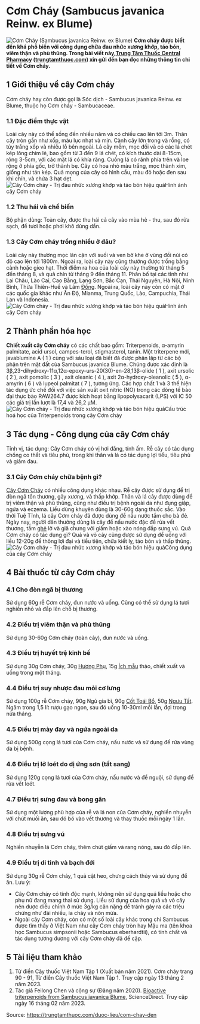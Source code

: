 # Cơm Cháy (Sambucus javanica Reinw. ex Blume)

![Cơm Cháy \(Sambucus javanica Reinw. ex Blume\)](https://trungtamthuoc.com/images/others/cay-com-chay-0-4303.jpg)
**Cơm cháy được biết đến khá phổ biến với công dụng chữa đau nhức xương khớp, táo bón, viêm thận và phù thũng. Trong bài viết này,[Trung Tâm Thuốc Central Pharmacy](https://trungtamthuoc.com/ "Trung Tâm Thuốc Central Pharmacy") ([trungtamthuoc.com](https://trungtamthuoc.com/ "trungtamthuoc.com")) xin gửi đến bạn đọc những thông tin chi tiết về Cơm cháy.**
##  1 Giới thiệu về cây Cơm cháy
Cơm cháy hay còn được gọi là Sóc dịch - Sambucus javanica Reinw. ex Blume, thuộc họ Cơm cháy - Sambucaceae. 
### 1.1 Đặc điểm thực vật
Loài cây này có thể sống đến nhiều năm và có chiều cao lên tới 3m. Thân cây tròn gần như xốp, màu lục nhạt và mịn. Cành cây lớn trong và rỗng, có tủy trắng xốp và nhiều lỗ bên ngoài. Lá cây mềm, mọc đối và có các lá chét kép lông chim lẻ, bao gồm từ 3 đến 9 lá chét, có kích thước dài 8-15cm, rộng 3-5cm, với các mặt lá có khía răng. Cuống lá có rãnh phía trên và loe rộng ở phía gốc, trở thành bẹ. Cây có hoa nhỏ màu trắng, mọc thành xim, giống như tán kép. Quả mọng của cây có hình cầu, màu đỏ hoặc đen sau khi chín, và chứa 3 hạt dẹt.
![Cây Cơm cháy - Trị đau nhức xương khớp và táo bón hiệu quả](https://trungtamthuoc.com/images/item/cay-com-chay-2.jpg)Hình ảnh cây Cơm cháy
### 1.2 Thu hái và chế biến
Bộ phận dùng: Toàn cây, được thu hái cả cây vào mùa hè - thu, sau đó rửa sạch, để tươi hoặc phơi khô dùng dần. 
### 1.3 Cây Cơm cháy trồng nhiều ở đâu?
Loài cây này thường mọc lân cận với suối và ven bờ khe ở vùng đồi núi có độ cao lên tới 1800m. Ngoài ra, loài cây này cũng thường được trồng bằng cành hoặc gieo hạt. Thời điểm ra hoa của loài cây này thường từ tháng 5 đến tháng 8, và quả chín từ tháng 9 đến tháng 11.
Phân bố tại các tỉnh như Lai Châu, Lào Cai, Cao Bằng, Lạng Sơn, Bắc Cạn, Thái Nguyên, Hà Nội, Ninh Bình, Thừa Thiên-Huế và Lâm [Đồng](https://trungtamthuoc.com/hoat-chat/dong "Đồng"). Ngoài ra, loài cây này còn có mặt ở các quốc gia khác như Ấn Độ, Mianma, Trung Quốc, Lào, Campuchia, Thái Lan và Indonesia.
![Cây Cơm cháy - Trị đau nhức xương khớp và táo bón hiệu quả](https://trungtamthuoc.com/images/item/cay-com-chay-3.jpg)Hình ảnh cây Cơm cháy
##  2 Thành phần hóa học
**Chiết xuất cây Cơm cháy** có các chất bao gồm: Triterpenoids, α-amyrin palmitate, acid ursol, campes-terol, stigmasterol, tanin. 
Một triterpene mới, javablumine A ( 1 ) cùng với sáu loại đã biết đã được phân lập từ các bộ phận trên mặt đất của Sambucus javanica Blume. Chúng được xác định là 3β,23-dihydroxy-11α,12α-epoxy-urs-20(30)-en-28,13β-olide ( 1 ), axit ursolic ( 2 ), axit pomolic ( 3 ) , axit oleanic ( 4 ), axit 2α-hydroxy-oleanolic ( 5 ), α-amyrin ( 6 ) và lupeol palmitat ( 7 ), tương ứng. Các hợp chất 1 và 3 thể hiện tác dụng ức chế đối với việc sản xuất oxit nitric (NO) trong các dòng tế bào đại thực bào RAW264.7 được kích hoạt bằng lipopolysacarit (LPS) với IC 50 các giá trị lần lượt là 17,4 và 26,2 μM.
![Cây Cơm cháy - Trị đau nhức xương khớp và táo bón hiệu quả](https://trungtamthuoc.com/images/item/cay-com-chay-4.jpg)Cấu trúc hoá học của Triterpenoids trong cây Cơm cháy
##  3 Tác dụng - Công dụng của cây Cơm cháy
Tính vị, tác dụng: Cây Cơm cháy có vị hơi đắng, tính ấm. Rễ cây có tác dụng chống co thắt và tiêu phù, trong khi thân và lá có tác dụng lợi tiểu, tiêu phù và giảm đau.
### 3.1 Cây Cơm cháy chữa bệnh gì?
[Cây Cơm Cháy](https://trungtamthuoc.com/duoc-lieu/com-chay-den "Cây Cơm Cháy") có nhiều công dụng khác nhau. Rễ cây được sử dụng để trị đòn ngã tổn thương, gãy xương, và thấp khớp. Thân và lá cây được dùng để trị viêm thận và phù thũng, cũng như điều trị bệnh ngoài da như đụng giập, ngứa và eczema. Liều dùng khuyên dùng là 30-60g dạng thuốc sắc.
Vào thời Tuệ Tĩnh, lá cây Cơm cháy đã được dùng để nấu nước tắm cho bà đẻ. Ngày nay, người dân thường dùng lá cây để nấu nước đặc để rửa vết thương, tắm [ghẻ](https://trungtamthuoc.com/bai-viet/benh-ghe "ghẻ") lở và giã chưng với giấm hoặc xào nóng đắp sưng vú. 
Quả Cơm cháy có tác dụng gì? Quả và vỏ cây cũng được sử dụng để uống với liều 12-20g để thông lợi đại và tiểu tiện, chữa kiết lỵ, táo bón và thấp thũng.
![Cây Cơm cháy - Trị đau nhức xương khớp và táo bón hiệu quả](https://trungtamthuoc.com/images/item/cay-com-chay-5.jpg)Công dụng của cây Cơm cháy
##  4 Bài thuốc từ cây Cơm cháy
### 4.1 Cho đòn ngã bị thương
Sử dụng 60g rễ Cơm cháy, đun nước và uống. Cũng có thể sử dụng lá tươi nghiền nhỏ và đắp lên chỗ bị thương.
### 4.2 Điều trị viêm thận và phù thũng
Sử dụng 30-60g Cơm cháy (toàn cây), đun nước và uống.
### 4.3 Điều trị huyết trệ kinh bế
Sử dụng 30g Cơm cháy, 30g [Hương Phụ](https://trungtamthuoc.com/hoat-chat/huong-phu "Hương Phụ"), 15g [Ích mẫu](https://trungtamthuoc.com/hoat-chat/ich-mau "Ích mẫu") thảo, chiết xuất và uống trong một tháng.
### 4.4 Điều trị suy nhược đau mỏi cơ lưng
Sử dụng 100g rễ Cơm cháy, 90g Ngũ gia bì, 90g [Cốt Toái Bổ](https://trungtamthuoc.com/duoc-lieu/cot-toai-bo "Cốt Toái Bổ"), 50g [Ngưu Tất](https://trungtamthuoc.com/hoat-chat/nguu-tat "Ngưu Tất"). Ngâm trong 1,5 lít rượu gạo ngon, sau đó uống 10-30ml mỗi lần, đợi trong nửa tháng.
### 4.5 Điều trị mày đay và ngứa ngoài da
Sử dụng 500g cọng lá tươi của Cơm cháy, nấu nước và sử dụng để rửa vùng da bị bệnh.
### 4.6 Điều trị lở loét do dị ứng sơn (tất sang)
Sử dụng 120g cọng lá tươi của Cơm cháy, nấu nước và để nguội, sử dụng để rửa vết loét.
### 4.7 Điều trị sưng đau và bong gân
Sử dụng một lượng phù hợp của rễ và lá non của Cơm cháy, nghiền nhuyễn với chút muối ăn, sau đó bó vào vết thương và thay thuốc mỗi ngày 1 lần.
### 4.8 Điều trị sưng vú
Nghiền nhuyễn lá Cơm cháy, thêm chút giấm và rang nóng, sau đó đắp lên.
### 4.9 Điều trị di tinh và bạch đới
Sử dụng 30g rễ Cơm cháy, 1 quả cật heo, chưng cách thủy và sử dụng để ăn.
Lưu ý:
  * Cây Cơm cháy có tính độc mạnh, không nên sử dụng quá liều hoặc cho phụ nữ đang mang thai sử dụng. Liều sử dụng của hoa quả và vỏ cây nên được điều chỉnh ở mức 3g/kg cân nặng để tránh gây ra các triệu chứng như đái nhiều, ỉa chảy và nôn mửa.
  * Ngoài cây Cơm cháy, còn có một số loài cây khác trong chi Sambucus được tìm thấy ở Việt Nam như cây Cơm cháy tròn hay Mậu ma (tên khoa học Sambucus simpsonii hoặc Sambucus eberhardtii), có tính chất và tác dụng tương đương với cây Cơm cháy đã đề cập.


##  5 Tài liệu tham khảo
  1. Từ điển Cây thuốc Việt Nam Tập 1 (Xuất bản năm 2021). Cơm cháy trang 90 - 91, Từ điển Cây thuốc Việt Nam Tập 1. Truy cập ngày 13 tháng 2 năm 2023.
  2. Tác giả Feilong Chen và cộng sự (Đăng năm 2020). [Bioactive triterpenoids from Sambucus javanica Blume](https://www.sciencedirect.com/org/science/article/abs/pii/S1478641922007914), ScienceDirect. Truy cập ngày 16 tháng 02 năm 2023.




Source: https://trungtamthuoc.com/duoc-lieu/com-chay-den